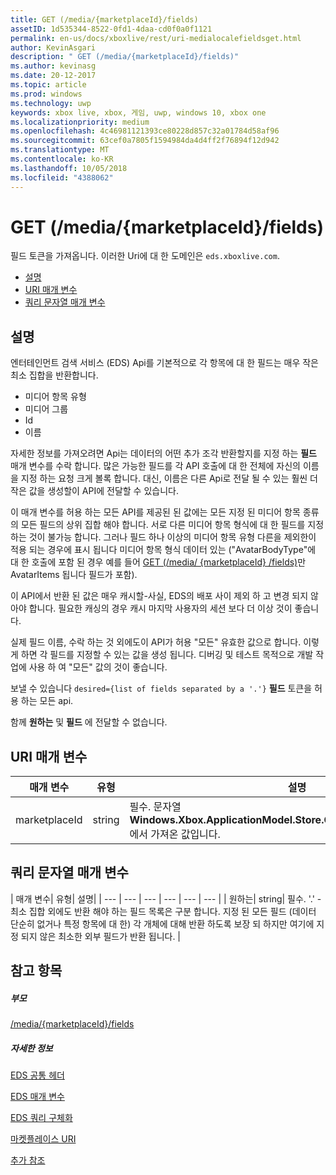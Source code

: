 ```yaml
---
title: GET (/media/{marketplaceId}/fields)
assetID: 1d535344-8522-0fd1-4daa-cd0f0a0f1121
permalink: en-us/docs/xboxlive/rest/uri-medialocalefieldsget.html
author: KevinAsgari
description: " GET (/media/{marketplaceId}/fields)"
ms.author: kevinasg
ms.date: 20-12-2017
ms.topic: article
ms.prod: windows
ms.technology: uwp
keywords: xbox live, xbox, 게임, uwp, windows 10, xbox one
ms.localizationpriority: medium
ms.openlocfilehash: 4c46981121393ce80228d857c32a01784d58af96
ms.sourcegitcommit: 63cef0a7805f1594984da4d4ff2f76894f12d942
ms.translationtype: MT
ms.contentlocale: ko-KR
ms.lasthandoff: 10/05/2018
ms.locfileid: "4388062"
---
```

# <a name="get-mediamarketplaceidfields"></a>GET (/media/{marketplaceId}/fields)
필드 토큰을 가져옵니다. 이러한 Uri에 대 한 도메인은 `eds.xboxlive.com`.
 
  * [설명](#ID4EV)
  * [URI 매개 변수](#ID4EGC)
  * [쿼리 문자열 매개 변수](#ID4ERC)
 
<a id="ID4EV"></a>

 
## <a name="remarks"></a>설명
 
엔터테인먼트 검색 서비스 (EDS) Api를 기본적으로 각 항목에 대 한 필드는 매우 작은 최소 집합을 반환합니다.
 
   * 미디어 항목 유형
   * 미디어 그룹
   * Id
   * 이름
  
자세한 정보를 가져오려면 Api는 데이터의 어떤 추가 조각 반환할지를 지정 하는 **필드** 매개 변수를 수락 합니다. 많은 가능한 필드를 각 API 호출에 대 한 전체에 자신의 이름을 지정 하는 요청 크게 볼록 합니다. 대신, 이름은 다른 Api로 전달 될 수 있는 훨씬 더 작은 값을 생성할이 API에 전달할 수 있습니다.
 
이 매개 변수를 허용 하는 모든 API를 제공된 된 값에는 모든 지정 된 미디어 항목 종류의 모든 필드의 상위 집합 해야 합니다. 서로 다른 미디어 항목 형식에 대 한 필드를 지정 하는 것이 불가능 합니다. 그러나 필드 하나 이상의 미디어 항목 유형 다른을 제외한이 적용 되는 경우에 표시 됩니다 미디어 항목 형식 데이터 있는 ("AvatarBodyType"에 대 한 호출에 포함 된 경우 예를 들어 [GET (/media/ {marketplaceId} /fields)]()만 AvatarItems 됩니다 필드가 포함).
 
이 API에서 반환 된 값은 매우 캐시할-사실, EDS의 배포 사이 제외 하 고 변경 되지 않아야 합니다. 필요한 캐싱의 경우 캐시 마지막 사용자의 세션 보다 더 이상 것이 좋습니다.
 
실제 필드 이름, 수락 하는 것 외에도이 API가 허용 "모든" 유효한 값으로 합니다. 이렇게 하면 각 필드를 지정할 수 있는 값을 생성 됩니다. 디버깅 및 테스트 목적으로 개발 작업에 사용 하 여 "모든" 값의 것이 좋습니다.
 
보낼 수 있습니다 `desired={list of fields separated by a '.'}` **필드** 토큰을 허용 하는 모든 api.
 
함께 **원하는** 및 **필드** 에 전달할 수 없습니다.
  
<a id="ID4EGC"></a>

 
## <a name="uri-parameters"></a>URI 매개 변수
 
| 매개 변수| 유형| 설명| 
| --- | --- | --- | 
| marketplaceId| string| 필수. 문자열 <b>Windows.Xbox.ApplicationModel.Store.Configuration.MarketplaceId</b>에서 가져온 값입니다.| 
  
<a id="ID4ERC"></a>

 
## <a name="query-string-parameters"></a>쿼리 문자열 매개 변수
 
| 매개 변수| 유형| 설명| 
| --- | --- | --- | --- | --- | --- | 
| 원하는| string| 필수. '.' -최소 집합 외에도 반환 해야 하는 필드 목록은 구분 합니다. 지정 된 모든 필드 (데이터 단순히 없거나 특정 항목에 대 한) 각 개체에 대해 반환 하도록 보장 되 하지만 여기에 지정 되지 않은 최소한 외부 필드가 반환 됩니다. | 
  
<a id="ID4EMD"></a>

 
## <a name="see-also"></a>참고 항목
 
<a id="ID4EOD"></a>

 
##### <a name="parent"></a>부모 

[/media/{marketplaceId}/fields](uri-medialocalefields.md)

  
<a id="ID4EYD"></a>

 
##### <a name="further-information"></a>자세한 정보 

[EDS 공통 헤더](../../additional/edscommonheaders.md)

 [EDS 매개 변수](../../additional/edsparameters.md)

 [EDS 쿼리 구체화](../../additional/edsqueryrefiners.md)

 [마켓플레이스 URI](atoc-reference-marketplace.md)

 [추가 참조](../../additional/atoc-xboxlivews-reference-additional.md)

   